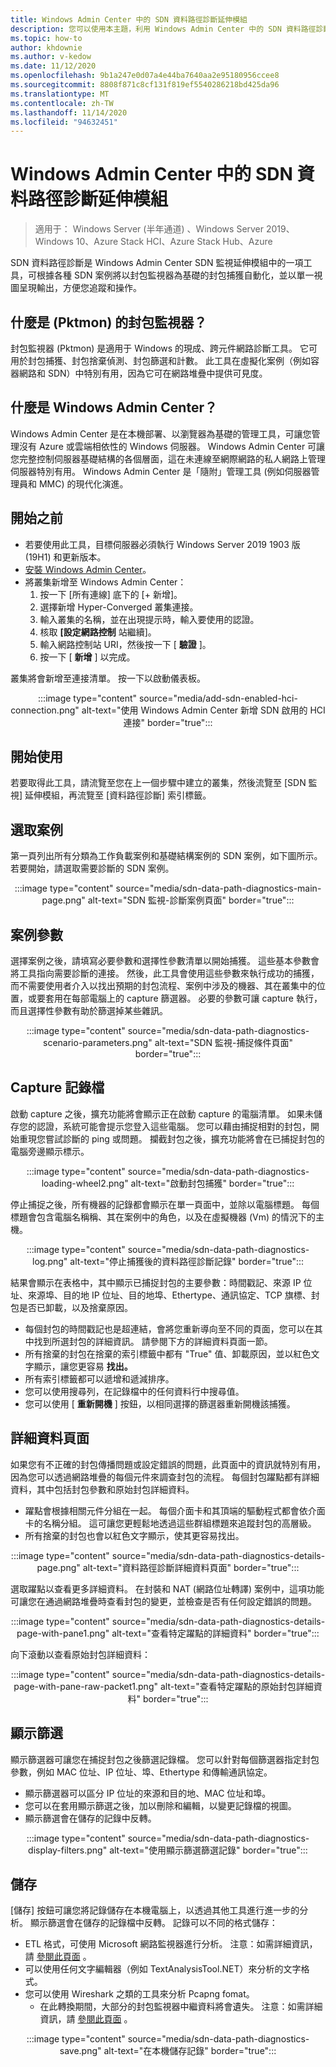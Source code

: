 ```yaml
---
title: Windows Admin Center 中的 SDN 資料路徑診斷延伸模組
description: 您可以使用本主題，利用 Windows Admin Center 中的 SDN 資料路徑診斷延伸模組，將以封包監視器為基礎的封包捕獲自動化
ms.topic: how-to
author: khdownie
ms.author: v-kedow
ms.date: 11/12/2020
ms.openlocfilehash: 9b1a247e0d07a4e44ba7640aa2e95180956ccee8
ms.sourcegitcommit: 8808f871c8cf131f819ef5540286218bd425da96
ms.translationtype: MT
ms.contentlocale: zh-TW
ms.lasthandoff: 11/14/2020
ms.locfileid: "94632451"
---
```

# <a name="sdn-data-path-diagnostics-extension-in-windows-admin-center"></a>Windows Admin Center 中的 SDN 資料路徑診斷延伸模組

>適用于： Windows Server (半年通道) 、Windows Server 2019、Windows 10、Azure Stack HCI、Azure Stack Hub、Azure

SDN 資料路徑診斷是 Windows Admin Center SDN 監視延伸模組中的一項工具，可根據各種 SDN 案例將以封包監視器為基礎的封包捕獲自動化，並以單一視圖呈現輸出，方便您追蹤和操作。

## <a name="what-is-packet-monitor-pktmon"></a>什麼是 (Pktmon) 的封包監視器？
封包監視器 (Pktmon) 是適用于 Windows 的現成、跨元件網路診斷工具。 它可用於封包捕獲、封包捨棄偵測、封包篩選和計數。 此工具在虛擬化案例（例如容器網路和 SDN）中特別有用，因為它可在網路堆疊中提供可見度。

## <a name="what-is-windows-admin-center"></a>什麼是 Windows Admin Center？
Windows Admin Center 是在本機部署、以瀏覽器為基礎的管理工具，可讓您管理沒有 Azure 或雲端相依性的 Windows 伺服器。 Windows Admin Center 可讓您完整控制伺服器基礎結構的各個層面，這在未連線至網際網路的私人網路上管理伺服器特別有用。 Windows Admin Center 是「隨附」管理工具 (例如伺服器管理員和 MMC) 的現代化演進。

## <a name="before-you-start"></a>開始之前
- 若要使用此工具，目標伺服器必須執行 Windows Server 2019 1903 版 (19H1) 和更新版本。
- [安裝 Windows Admin Center](/windows-server/manage/windows-admin-center/deploy/install)。
- 將叢集新增至 Windows Admin Center：
  1. 按一下 [所有連線] 底下的 [+ 新增]。
  2. 選擇新增 Hyper-Converged 叢集連接。
  3. 輸入叢集的名稱，並在出現提示時，輸入要使用的認證。
  4. 核取 **[設定網路控制** 站繼續]。
  5. 輸入網路控制站 URI，然後按一下 [ **驗證** ]。
  6. 按一下 [ **新增** ] 以完成。

叢集將會新增至連接清單。 按一下以啟動儀表板。

<center>

:::image type="content" source="media/add-sdn-enabled-hci-connection.png" alt-text="使用 Windows Admin Center 新增 SDN 啟用的 HCI 連接" border="true":::

</center>

## <a name="getting-started"></a>開始使用

若要取得此工具，請流覽至您在上一個步驟中建立的叢集，然後流覽至 [SDN 監視] 延伸模組，再流覽至 [資料路徑診斷] 索引標籤。

## <a name="selecting-scenarios"></a>選取案例

第一頁列出所有分類為工作負載案例和基礎結構案例的 SDN 案例，如下圖所示。 若要開始，請選取需要診斷的 SDN 案例。

<center>

:::image type="content" source="media/sdn-data-path-diagnostics-main-page.png" alt-text="SDN 監視-診斷案例頁面" border="true":::

</center>

## <a name="scenario-parameters"></a>案例參數

選擇案例之後，請填寫必要參數和選擇性參數清單以開始捕獲。 這些基本參數會將工具指向需要診斷的連接。 然後，此工具會使用這些參數來執行成功的捕獲，而不需要使用者介入以找出預期的封包流程、案例中涉及的機器、其在叢集中的位置，或要套用在每部電腦上的 capture 篩選器。 必要的參數可讓 capture 執行，而且選擇性參數有助於篩選掉某些雜訊。

<center>

:::image type="content" source="media/sdn-data-path-diagnostics-scenario-parameters.png" alt-text="SDN 監視-捕捉條件頁面" border="true":::

</center>

## <a name="capture-log"></a>Capture 記錄檔

啟動 capture 之後，擴充功能將會顯示正在啟動 capture 的電腦清單。 如果未儲存您的認證，系統可能會提示您登入這些電腦。 您可以藉由捕捉相對的封包，開始重現您嘗試診斷的 ping 或問題。 攔截封包之後，擴充功能將會在已捕捉封包的電腦旁邊顯示標示。

<center>

:::image type="content" source="media/sdn-data-path-diagnostics-loading-wheel2.png" alt-text="啟動封包捕獲" border="true":::

</center>

停止捕捉之後，所有機器的記錄都會顯示在單一頁面中，並除以電腦標題。 每個標題會包含電腦名稱稱、其在案例中的角色，以及在虛擬機器 (Vm) 的情況下的主機。

<center>

:::image type="content" source="media/sdn-data-path-diagnostics-log.png" alt-text="停止捕獲後的資料路徑診斷記錄" border="true":::

</center>

結果會顯示在表格中，其中顯示已捕捉封包的主要參數：時間戳記、來源 IP 位址、來源埠、目的地 IP 位址、目的地埠、Ethertype、通訊協定、TCP 旗標、封包是否已卸載，以及捨棄原因。

   - 每個封包的時間戳記也是超連結，會將您重新導向至不同的頁面，您可以在其中找到所選封包的詳細資訊。 請參閱下方的詳細資料頁面一節。
   - 所有捨棄的封包在捨棄的索引標籤中都有 "True" 值、卸載原因，並以紅色文字顯示，讓您更容易 **找出。**
   - 所有索引標籤都可以遞增和遞減排序。
   - 您可以使用搜尋列，在記錄檔中的任何資料行中搜尋值。
   - 您可以使用 [ **重新開機** ] 按鈕，以相同選擇的篩選器重新開機該捕獲。

## <a name="details-page"></a>詳細資料頁面

如果您有不正確的封包傳播問題或設定錯誤的問題，此頁面中的資訊就特別有用，因為您可以透過網路堆疊的每個元件來調查封包的流程。 每個封包躍點都有詳細資料，其中包括封包參數和原始封包詳細資料。

- 躍點會根據相關元件分組在一起。 每個介面卡和其頂端的驅動程式都會依介面卡的名稱分組。 這可讓您更輕鬆地透過這些群組標題來追蹤封包的高層級。
- 所有捨棄的封包也會以紅色文字顯示，使其更容易找出。

<center>

:::image type="content" source="media/sdn-data-path-diagnostics-details-page.png" alt-text="資料路徑診斷詳細資料頁面" border="true":::

</center>

選取躍點以查看更多詳細資料。 在封裝和 NAT (網路位址轉譯) 案例中，這項功能可讓您在通過網路堆疊時查看封包的變更，並檢查是否有任何設定錯誤的問題。

<center>

:::image type="content" source="media/sdn-data-path-diagnostics-details-page-with-pane1.png" alt-text="查看特定躍點的詳細資料" border="true":::

</center>

向下滾動以查看原始封包詳細資料：

<center>

:::image type="content" source="media/sdn-data-path-diagnostics-details-page-with-pane-raw-packet1.png" alt-text="查看特定躍點的原始封包詳細資料" border="true":::

</center>

## <a name="display-filters"></a>顯示篩選

顯示篩選器可讓您在捕捉封包之後篩選記錄檔。 您可以針對每個篩選器指定封包參數，例如 MAC 位址、IP 位址、埠、Ethertype 和傳輸通訊協定。

   - 顯示篩選器可以區分 IP 位址的來源和目的地、MAC 位址和埠。
   - 您可以在套用顯示篩選之後，加以刪除和編輯，以變更記錄檔的視圖。
   - 顯示篩選會在儲存的記錄中反轉。

<center>

:::image type="content" source="media/sdn-data-path-diagnostics-display-filters.png" alt-text="使用顯示篩選篩選記錄" border="true":::

</center>

## <a name="save"></a>儲存

[儲存] 按鈕可讓您將記錄儲存在本機電腦上，以透過其他工具進行進一步的分析。 顯示篩選會在儲存的記錄檔中反轉。 記錄可以不同的格式儲存：

   - ETL 格式，可使用 Microsoft 網路監視器進行分析。 注意：如需詳細資訊，請 [參閱此頁面](pktmon-netmon-support.md) 。
   - 可以使用任何文字編輯器（例如 TextAnalysisTool.NET）來分析的文字格式。
   - 您可以使用 Wireshark 之類的工具來分析 Pcapng fomat。
      - 在此轉換期間，大部分的封包監視器中繼資料將會遺失。 注意：如需詳細資訊，請 [參閱此頁面](pktmon-pcapng-support.md) 。

<center>

:::image type="content" source="media/sdn-data-path-diagnostics-save.png" alt-text="在本機儲存記錄" border="true":::

</center>
